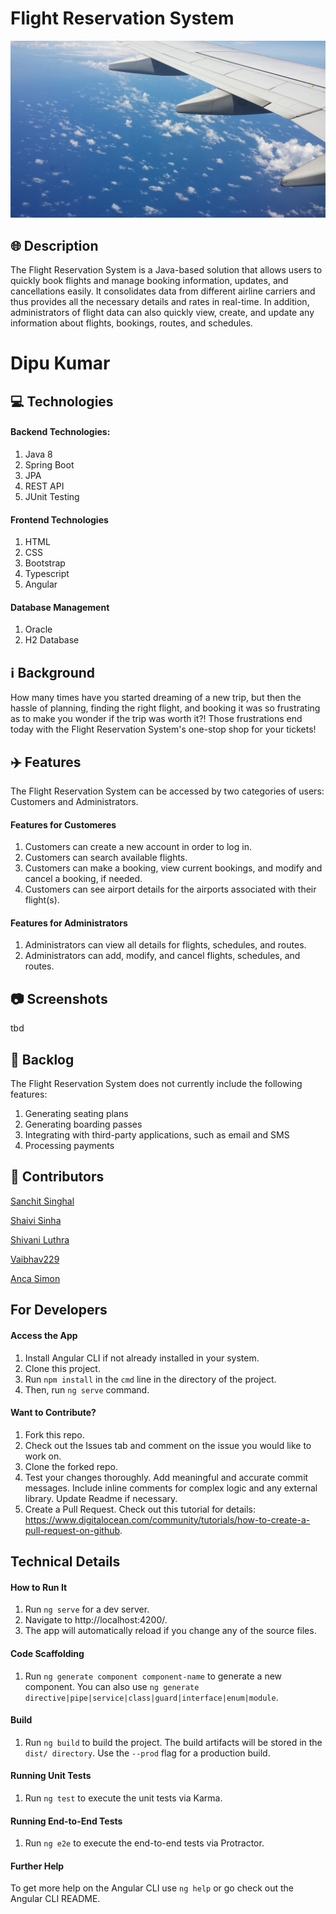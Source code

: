 # Flight Reservation System 
<p style="text-align: center;"><img src="./FMS-Level-3-Angular/src/assets/airplane-wing-sky.jpg" alt="airplane drawing"></p>

##  🌐  Description
The Flight Reservation System is a Java-based solution that allows users to quickly book flights and manage booking information, updates, and cancellations easily. It consolidates data from different airline carriers and thus provides all the necessary details and rates in real-time. In addition, administrators of flight data can also quickly view, create, and update any information about flights, bookings, routes, and schedules. 

# Dipu Kumar 

##  💻  Technologies 
#### Backend Technologies:
1. Java 8
1. Spring Boot
1. JPA
1. REST API
1. JUnit Testing
#### Frontend Technologies
1. HTML
1. CSS
1. Bootstrap
1. Typescript
1. Angular
#### Database Management
1. Oracle
1. H2 Database

##  ℹ️  Background
How many times have you started dreaming of a new trip, but then the hassle of planning, finding the right flight, and booking it was so frustrating as to make you wonder if the trip was worth it?! Those frustrations end today with the Flight Reservation System's one-stop shop for your tickets!

##  ✈️  Features
The Flight Reservation System can be accessed by two categories of users: Customers and Administrators.
#### Features for Customeres
1. Customers can create a new account in order to log in.
1. Customers can search available flights.
1. Customers can make a booking, view current bookings, and modify and cancel a booking, if needed. 
1. Customers can see airport details for the airports associated with their flight(s). 
#### Features for Administrators
1. Administrators can view all details for flights, schedules, and routes.  
1. Administrators can add, modify, and cancel flights, schedules, and routes.  


##  📷  Screenshots
tbd

##  📘  Backlog
The Flight Reservation System does not currently include the following features:
1. Generating seating plans
1. Generating boarding passes 
1. Integrating with third-party applications, such as email and SMS
1. Processing payments


##  🤝  Contributors
[Sanchit Singhal](https://github.com/sanchit2107)

[Shaivi Sinha](https://github.com/ShaiviSinha)

[Shivani Luthra](https://github.com/Shivaniluthra)

[Vaibhav229](https://github.com/ShaiviSinha)

[Anca Simon](https://github.com/ancasimon)

## For Developers
#### Access the App
1. Install Angular CLI if not already installed in your system.
1. Clone this project. 
1. Run `npm install` in the `cmd` line in the directory of the project. 
1. Then, run `ng serve` command.

#### Want to Contribute?
1. Fork this repo. 
1. Check out the Issues tab and comment on the issue you would like to work on. 
1. Clone the forked repo. 
1. Test your changes thoroughly. Add meaningful and accurate commit messages. Include inline comments for complex logic and any external library. Update Readme if necessary. 
1. Create a Pull Request. Check out this tutorial for details: https://www.digitalocean.com/community/tutorials/how-to-create-a-pull-request-on-github.

## Technical Details
#### How to Run It
1. Run `ng serve` for a dev server. 
1. Navigate to http://localhost:4200/.
1. The app will automatically reload if you change any of the source files.

#### Code Scaffolding
1. Run `ng generate component component-name` to generate a new component. You can also use `ng generate directive|pipe|service|class|guard|interface|enum|module`.

#### Build
1. Run `ng build` to build the project. The build artifacts will be stored in the `dist/ directory`. Use the `--prod` flag for a production build.

#### Running Unit Tests
1. Run `ng test` to execute the unit tests via Karma.

#### Running End-to-End Tests
1. Run `ng e2e` to execute the end-to-end tests via Protractor.

#### Further Help
To get more help on the Angular CLI use `ng help` or go check out the Angular CLI README.

